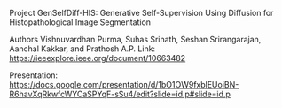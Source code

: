 Project
GenSelfDiff-HIS: Generative Self-Supervision Using Diffusion for Histopathological Image Segmentation

Authors
 Vishnuvardhan Purma, Suhas Srinath, Seshan Srirangarajan, Aanchal Kakkar, and Prathosh A.P.
Link: https://ieeexplore.ieee.org/document/10663482


Presentation: https://docs.google.com/presentation/d/1bO1OW9fxblEUoiBN-R6havXqRkwfcWYCaSPYqF-sSu4/edit?slide=id.p#slide=id.p
